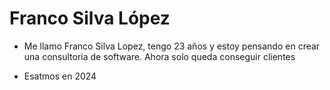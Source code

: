 # Franco Silva López

- Me llamo Franco Silva Lopez, tengo 23 años y estoy pensando en crear una consultoria de software.
Ahora solo queda conseguir clientes

- Esatmos en 2024